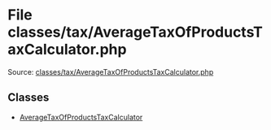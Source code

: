 File classes/tax/AverageTaxOfProductsTaxCalculator.php
=========
Source: [classes/tax/AverageTaxOfProductsTaxCalculator.php](https://github.com/PrestaShop/PrestaShop/blob/1.6.1.1/classes/tax/AverageTaxOfProductsTaxCalculator.php)


Classes
-------

* [AverageTaxOfProductsTaxCalculator](class.AverageTaxOfProductsTaxCalculator)

